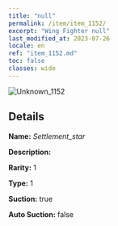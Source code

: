 ```yaml
---
title: "null"
permalink: /item/item_1152/
excerpt: "Wing Fighter null"
last_modified_at: 2023-07-26
locale: en
ref: "item_1152.md"
toc: false
classes: wide
---
```



 ![Unknown_1152](/images/item/Settlement_star_p.png)



## Details

 **Name:** *Settlement_star* 

 **Description:** 

 **Rarity:** 1 

 **Type:** 1 

 **Suction:** true 

 **Auto Suction:** false 


